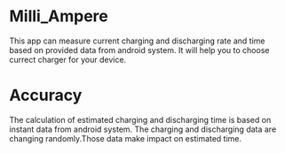 # Milli_Ampere
This app can measure current charging and discharging rate and time based on provided data from android system.
It will help you to choose currect charger for your device.

# Accuracy
The calculation of estimated charging and discharging time is based on instant data from android system.
The charging and discharging data are changing randomly.Those data make impact on estimated time.
